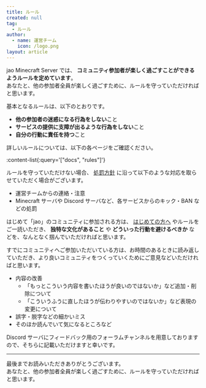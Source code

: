 ```yaml
---
title: ルール
created: null
tag:
  - ルール
author:
  - name: 運営チーム
    icon: /logo.png
layout: article
---
```


jao Minecraft Server では、 **コミュニティ参加者が楽しく過ごすことができるようルールを定めています**。  
あなたと、他の参加者全員が楽しく過ごすために、ルールを守っていただければと思います。

基本となるルールは、以下のとおりです。

- **他の参加者の迷惑になる行為をしない**こと
- **サービスの提供に支障が出るような行為をしない**こと
- **自分の行動に責任を持つ**こと

詳しいルールについては、以下の各ページをご確認ください。

:content-list{:query='["docs", "rules"]'}

ルールを守っていただけない場合、 [処罰方針](/docs/policies/punishment) に沿って以下のような対応を取らせていただく場合がございます。

- 運営チームからの連絡・注意
- Minecraft サーバや Discord サーバなど、各サービスからのキック・BAN などの処罰

はじめて「jao」のコミュニティに参加される方は、 [はじめての方へ](/guide) やルールをご一読いただき、 **独特な文化があること** や **どういった行動を避けるべきか** などを、なんとなく掴んでいただければと思います。

すでにコミュニティへご参加いただいている方は、お時間のあるときに読み返していただき、より良いコミュニティをつくっていくためにご意見などいただければと思います。

- 内容の改善
  - 「もっとこういう内容を書いたほうが良いのではないか」など追加・削除について
  - 「こういうふうに直したほうが伝わりやすいのではないか」など表現の変更について
- 誤字・脱字などの細かいミス
- そのほか読んでいて気になるところなど

Discord サーバにフィードバック用のフォーラムチャンネルを用意しておりますので、そちらに記載いただけますと幸いです。

---

最後までお読みいただきありがとうございます。  
あなたと、他の参加者全員が楽しく過ごすために、ルールを守っていただければと思います。
